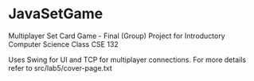 # JavaSetGame
Multiplayer Set Card Game - Final (Group) Project for Introductory Computer Science Class CSE 132

Uses Swing for UI and TCP for multiplayer connections.  For more details refer to src/lab5/cover-page.txt
